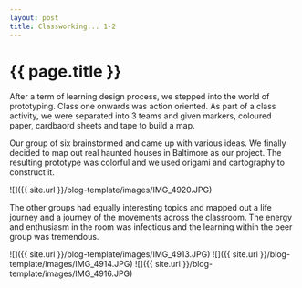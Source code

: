 ```yaml
---
layout: post
title: Classworking... 1-2
---
```


{{ page.title }}
================

<p class="meta">

After a term of learning design process, we stepped into the world of prototyping. Class one onwards was action oriented. As part of a class activity, we were separated into 3 teams and given markers, coloured paper, cardbaord sheets and tape to build a map.

Our group of six brainstormed and came up with various ideas. We finally decided to map out real haunted houses in Baltimore as our project. The resulting prototype was colorful and we used origami and cartography to construct it. 

![]({{ site.url }}/blog-template/images/IMG_4920.JPG)

The other groups had equally interesting topics and mapped out a life journey and a journey of the movements across the classroom. The energy and enthusiasm in the room was infectious and the learning within the peer group was tremendous. 

![]({{ site.url }}/blog-template/images/IMG_4913.JPG)
![]({{ site.url }}/blog-template/images/IMG_4914.JPG)
![]({{ site.url }}/blog-template/images/IMG_4916.JPG)

